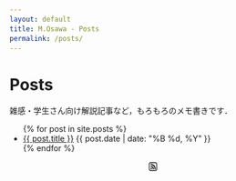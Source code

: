 ```yaml
---
layout: default
title: M.Osawa - Posts
permalink: /posts/
---
```


<div class="posts-container">
<h1 class="posts-header">Posts</h1>

<div class="posts-description">雑感・学生さん向け解説記事など，もろもろのメモ書きです．</div>

<!-- 記事がもし増えてきたら追加する．
{% for category in site.categories %}
<h2 id="{{ category[0] | slugify }}" class="posts-header">{{ category[0] | capitalize }}</h2>
<ul>
    {% assign posts = category[1] | sort: "date" | reverse %}
    {% for post in posts %}
    <li>
    <a href="{{ post.url }}">{{ post.title }}</a> <time class="date">{{ post.date | date: "(%B %d, %Y)" }}</time>
    </li>
    {% endfor %}
</ul>
{% endfor %} 

<h2 class="posts-header">All posts</h2> 
-->

<ul class="posts">
{% for post in site.posts %}
    <li>
    <a href="{{ post.url }}">{{ post.title }}</a> <time class="date">{{ post.date | date: "%B %d, %Y" }}</time>
    </li>
{% endfor %}
</ul>

<p style="text-align:center;"><a href="/feed.xml" target="_blank" style="text-decoration:none">
  <img src="/assets/img/rss.png" alt="RSS Feed" style="height: 1rem; vertical-align: middle;">
</a></p>

</div>